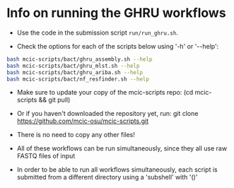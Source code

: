 # Info on running the GHRU workflows

- Use the code in the submission script `run/run_ghru.sh`.

- Check the options for each of the scripts below using '-h' or '--help':

```bash
bash mcic-scripts/bact/ghru_assembly.sh --help
bash mcic-scripts/bact/ghru_mlst.sh --help
bash mcic-scripts/bact/ghru_ariba.sh --help
bash mcic-scripts/bact/nf_resfinder.sh --help
```

- Make sure to update your copy of the mcic-scripts repo:
(cd mcic-scripts && git pull)

- Or if you haven't downloaded the repository yet, run:
git clone https://github.com/mcic-osu/mcic-scripts.git

- There is no need to copy any other files!

- All of these workflows can be run simultaneously, since they all use raw FASTQ files of input

- In order to be able to run all workflows simultaneously, 
  each script is submitted from a different directory using a 'subshell' with '()'
